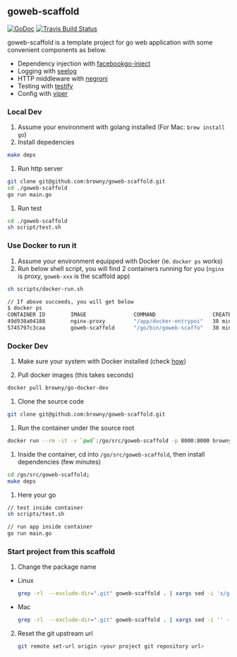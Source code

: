 ## goweb-scaffold
[![GoDoc](https://godoc.org/github.com/browny/goweb-scaffold?status.svg)](http://godoc.org/github.com/browny/goweb-scaffold)
[![Travis Build Status](https://travis-ci.org/browny/goweb-scaffold.svg?branch=master)](https://travis-ci.org/browny/goweb-scaffold)


goweb-scaffold is a template project for go web application with some convenient components as below.

- Dependency injection with [facebookgo-inject](github.com/facebookgo/inject)
- Logging with [seelog](github.com/cihub/seelog)
- HTTP middleware with [negroni](https://github.com/codegangsta/negroni)
- Testing with [testify](https://github.com/stretchr/testify)
- Config with [viper](https://github.com/spf13/viper)

### Local Dev

1. Assume your environment with golang installed (For Mac: `brew install go`)
1. Install depedencies

  ``` sh
  make deps
  ```

1. Run http server

  ``` sh
  git clone git@github.com:browny/goweb-scaffold.git
  cd ./goweb-scaffold
  go run main.go
  ```

1. Run test

  ``` sh
  cd ./goweb-scaffold
  sh script/test.sh
  ```


### Use Docker to run it

1. Assume your environment equipped with Docker (ie. `docker ps` works)
1. Run below shell script, you will find 2 containers running for you (`nginx` is proxy, `goweb-xxx` is the scaffold app)

  ``` sh
  sh scripts/docker-run.sh

  // If above succeeds, you will get below
  $ docker ps
  CONTAINER ID        IMAGE               COMMAND                  CREATED             STATUS              PORTS                                      NAMES
  49d938a04188        nginx-proxy         "/app/docker-entrypoi"   38 minutes ago      Up 38 minutes       0.0.0.0:80->80/tcp, 0.0.0.0:443->443/tcp   nginx
  5745797c3caa        goweb-scaffold      "/go/bin/goweb-scaffo"   38 minutes ago      Up 38 minutes       0.0.0.0:28983->28983/tcp                   goweb-0310-1457577308
  ```


### Docker Dev

1. Make sure your system with Docker installed (check [how](https://docs.docker.com/engine/installation/))

1. Pull docker images (this takes seconds)

  ``` sh
  docker pull browny/go-docker-dev
  ```

1. Clone the source code

  ``` sh
  git clone git@github.com:browny/goweb-scaffold.git
  ```

1. Run the container under the source root

  ``` sh
  docker run --rm -it -v `pwd`:/go/src/goweb-scaffold -p 8000:8000 browny/go-docker-dev
  ```

1. Inside the container, cd into `/go/src/goweb-scaffold`, then install dependencies (few minutes)

  ``` sh
  cd /go/src/goweb-scaffold;
  make deps
  ```

1. Here your go

  ``` sh
  // test inside container
  sh scripts/test.sh

  // run app inside container
  go run main.go
  ```

### Start project from this scaffold

1. Change the package name
  - Linux
  
  	``` sh 
  	grep -rl  --exclude-dir=".git" goweb-scaffold . | xargs sed -i 's/goweb-scaffold/your-name/g'
  	```
  
  - Mac
  
  	``` sh 
  	grep -rl  --exclude-dir=".git" goweb-scaffold . | xargs sed -i '' -e 's/goweb-scaffold/your-name/g'
  	```

2. Reset the git upstream url

	``` sh
	git remote set-url origin <your project git repository url>
	```
